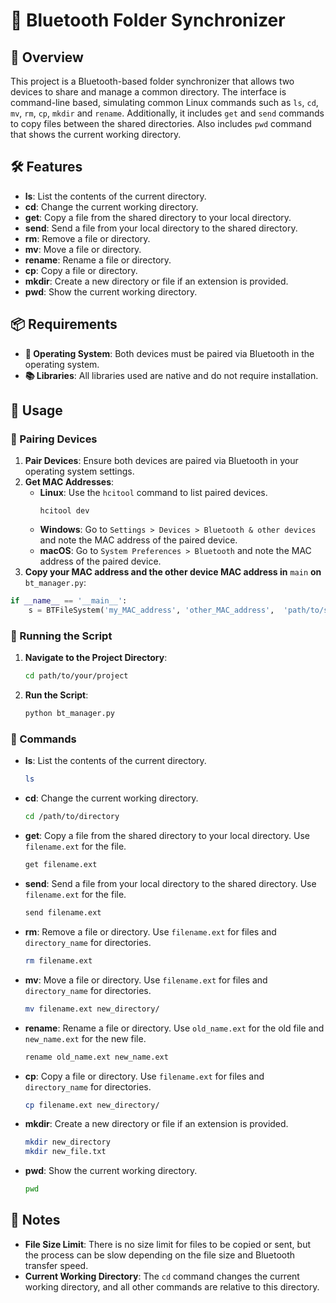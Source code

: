 # 📁 Bluetooth Folder Synchronizer

## 🚀 Overview
This project is a Bluetooth-based folder synchronizer that allows two devices to share and manage a common directory. The interface is command-line based, simulating common Linux commands such as `ls`, `cd`, `mv`, `rm`, `cp`, `mkdir` and `rename`. Additionally, it includes `get` and `send` commands to copy files between the shared directories. Also includes `pwd` command that shows the current working directory.

## 🛠️ Features
- **ls**: List the contents of the current directory.
- **cd**: Change the current working directory.
- **get**: Copy a file from the shared directory to your local directory.
- **send**: Send a file from your local directory to the shared directory.
- **rm**: Remove a file or directory.
- **mv**: Move a file or directory.
- **rename**: Rename a file or directory.
- **cp**: Copy a file or directory.
- **mkdir**: Create a new directory or file if an extension is provided.
- **pwd**: Show the current working directory.

## 📦 Requirements
- **📱 Operating System**: Both devices must be paired via Bluetooth in the operating system.
- **📚 Libraries**: All libraries used are native and do not require installation.

## 📝 Usage
### 📱 Pairing Devices
1. **Pair Devices**: Ensure both devices are paired via Bluetooth in your operating system settings.
2. **Get MAC Addresses**:
   - **Linux**: Use the `hcitool` command to list paired devices.
     ```
     hcitool dev
     ```
   - **Windows**: Go to `Settings > Devices > Bluetooth & other devices` and note the MAC address of the paired device.
   - **macOS**: Go to `System Preferences > Bluetooth` and note the MAC address of the paired device.
3. **Copy your MAC address and the other device MAC address in** `main` **on** `bt_manager.py`:
```python
if __name__ == '__main__':
    s = BTFileSystem('my_MAC_address', 'other_MAC_address',  'path/to/shared/folder')
```
### 🏃 Running the Script
1. **Navigate to the Project Directory**:
   ```sh
   cd path/to/your/project
   ```

2. **Run the Script**:
   ```sh
   python bt_manager.py
   ```

### 📜 Commands
- **ls**: List the contents of the current directory.
  ```sh
  ls
  ```

- **cd**: Change the current working directory.
  ```sh
  cd /path/to/directory
  ```

- **get**: Copy a file from the shared directory to your local directory. Use `filename.ext` for the file.
  ```sh
  get filename.ext
  ```

- **send**: Send a file from your local directory to the shared directory. Use `filename.ext` for the file.
  ```sh
  send filename.ext
  ```

- **rm**: Remove a file or directory. Use `filename.ext` for files and `directory_name` for directories.
  ```sh
  rm filename.ext
  ```

- **mv**: Move a file or directory. Use `filename.ext` for files and `directory_name` for directories.
  ```sh
  mv filename.ext new_directory/
  ```

- **rename**: Rename a file or directory. Use `old_name.ext` for the old file and `new_name.ext` for the new file.
  ```sh
  rename old_name.ext new_name.ext
  ```

- **cp**: Copy a file or directory. Use `filename.ext` for files and `directory_name` for directories.
  ```sh
  cp filename.ext new_directory/
  ```

- **mkdir**: Create a new directory or file if an extension is provided.
  ```sh
  mkdir new_directory
  mkdir new_file.txt
  ```

- **pwd**: Show the current working directory.
  ```sh
  pwd
  ```

## 📝 Notes
- **File Size Limit**: There is no size limit for files to be copied or sent, but the process can be slow depending on the file size and Bluetooth transfer speed.
- **Current Working Directory**: The `cd` command changes the current working directory, and all other commands are relative to this directory.
